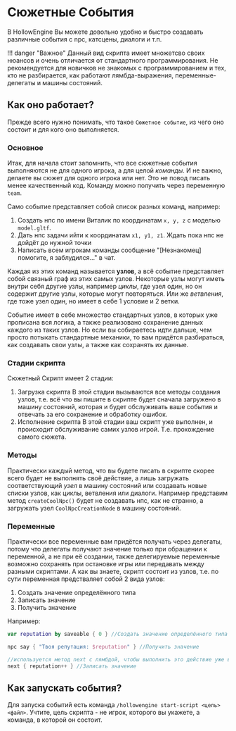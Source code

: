 # Сюжетные События

В HollowEngine Вы можете довольно удобно и быстро создавать различные события с npc, катсцены, диалоги и т.п.

!!! danger "Важное"
    Данный вид скрипта имеет множетсво своих нюансов и очень отличается от стандартного программирования. Не рекомендуется для новичков не знакомых с программированием и тех, кто не разбирается, как работают лямбда-выражения, переменные-делегаты и машины состояний.

## Как оно работает?

Прежде всего нужно понимать, что такое `Сюжетное событие`, из чего оно состоит и для кого оно выполняется.

### Основное

Итак, для начала стоит запомнить, что все сюжетные события выполняются не для одного игрока, а для целой *команды*. И не важно, делаете вы сюжет для одного игрока или нет. Это не повод писать менее качественный код. Команду можно получить через переменную `team`.

Само событие представляет собой список разных команд, например:
1) Cоздать нпс по имени Виталик по координатам `x, y, z` с моделью `model.gltf`.
2) Дать нпс задачи ийти к координатам `x1, y1, z1`. Ждать пока нпс не дойдёт до нужной точки
3) Написать всем игрокам команды сообщение "\[Незнакомец\] помогите, я заблудился..." в чат.

Каждая из этих команд называется **узлов**, а всё событие представляет собой связный граф из этих самых узлов. Некоторые узлы могут иметь внутри себя другие узлы, например *циклы*, где узел один, но он содержит другие узлы, которые могут повторяться. Или же *ветвления*, где тоже узел один, но имеет в себе 1 условие и 2 ветки.

Событие имеет в себе множество стандартных узлов, в которых уже прописана вся логика, а также реализовано сохранение данных каждого из таких узлов. Но если вы собираетесь идти дальше, чем просто потыкать стандартные механики, то вам придётся разбираться, как создавать свои узлы, а также как сохранять их данные.

### Стадии скрипта

Сюжетный Скрипт имеет 2 стадии:
1) Загрузка скрипта
    В этой стадии вызываются все методы создания узлов, т.е. всё что вы пишите в скрипте будет сначала загружено в машину состояний, которая и будет обслуживать ваше события и отвечать за его сохранение и обработку ошибок.
2) Исполнение скрипта
    В этой стадии ваш скрипт уже выполнен, и происходит обслуживание самих узлов игрой. Т.е. прохождение самого сюжета.

### Методы

Практически каждый метод, что вы будете писать в скрипте скорее всего будет не выполнять своё действие, а лишь загружать соответствующий *узел* в машину состояний или создавать новые списки узлов, как циклы, ветвления или диалоги. Например представим метод `createCoolNpc()` будет не создавать нпс, как не странно, а загружать узел `CoolNpcCreationNode` в машину состояний.

### Переменные

Практически все переменные вам придётся получать через делегаты, потому что делегаты получают значение только при обращении к переменной, а не при её создании, также делегируемые переменные возможно сохранять при остановке игры или передавать между разными скриптами. А как вы знаете, скрипт состоит из узлов, т.е. по сути переменная предстваляет собой 2 вида узлов:
1) Создать значение определённого типа
2) Записать значение
3) Получить значение

Например:
```kotlin
var reputation by saveable { 0 } //Создать значение определённого типа

npc say { "Твоя репутация: $reputation" } //Получить значение

//используется метод next с лямбдой, чтобы выполнить это действие уже во время выполнения сюжета, а не при его загрузке в машину состояний. В случае с методом выше, это действие уже запускается во время выполнения сюжета, так что next - не требуется.
next { reputation++ } //Записать значение
```

## Как запускать события?

Для запуска событий есть команда `/hollowengine start-script <цель> <файл>`. Учтите, цель скрипта - не игрок, которого вы укажете, а команда, в которой он состоит.